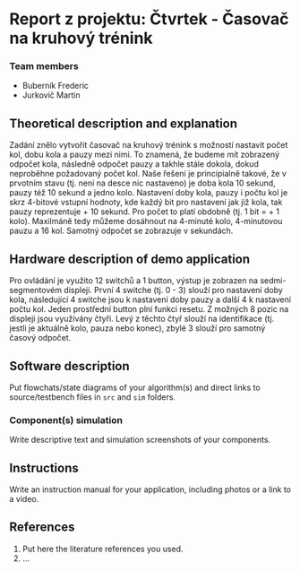 # Report z projektu: Čtvrtek - Časovač na kruhový trénink

### Team members

* Buberník Frederic
* Jurkovič Martin

## Theoretical description and explanation

Zadání znělo vytvořit časovač na kruhový trénink s možností nastavit počet kol, dobu kola a pauzy mezi nimi. To znamená, že budeme mít zobrazený odpočet kola, následně odpočet pauzy a takhle stále dokola, dokud neproběhne požadovaný počet kol. Naše řešení je principialně takové, že v prvotním stavu (tj. není na desce nic nastaveno) je doba kola 10 sekund, pauzy též 10 sekund a jedno kolo. Nastavení doby kola, pauzy i počtu kol je skrz 4-bitové vstupní hodnoty, kde každý bit pro nastavení jak již kola, tak pauzy reprezentuje + 10 sekund. Pro počet to platí obdobně (tj. 1 bit = + 1 kolo). Maxilmáně tedy můžeme dosáhnout na 4-minuté kolo, 4-minutovou pauzu a 16 kol. Samotný odpočet se zobrazuje v sekundách.

## Hardware description of demo application

Pro ovládání je využito 12 switchů a 1 button, výstup je zobrazen na sedmi-segmentovém displeji. První 4 switche (tj. 0 - 3) slouží pro nastavení doby kola, následující 4 switche jsou k nastavení doby pauzy a další 4 k nastavení počtu kol. Jeden prostřední button plní funkci resetu. Z možných 8 pozic na displeji jsou využívány čtyři. Levý z těchto čtyř slouží na identifikace (tj. jestli je aktuálně kolo, pauza nebo konec), zbylé 3 slouží pro samotný časový odpočet.

## Software description

Put flowchats/state diagrams of your algorithm(s) and direct links to source/testbench files in `src` and `sim` folders. 

### Component(s) simulation

Write descriptive text and simulation screenshots of your components.

## Instructions

Write an instruction manual for your application, including photos or a link to a video.

## References

1. Put here the literature references you used.
2. ...
